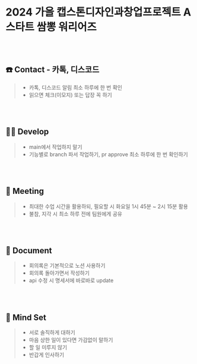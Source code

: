2024 가을 캡스톤디자인과창업프로젝트 A 스타트 쌈뽕 워리어즈
============= 
<br></br>
☎️ Contact  - 카톡, 디스코드
-------------   
> * 카톡, 디스코드 알림 최소 하루에 한 번 확인   
> * 읽으면 체크(이모지) 또는 답장 꼭 하기   

<br></br>

👩‍💻 Develop
-------------   
> * main에서 작업하지 말기   
> * 기능별로 branch 파서 작업하기, pr approve 최소 하루에 한 번 확인하기   

<br></br>

🍖 Meeting
-------------   
> * 최대한 수업 시간을 활용하되, 필요할 시 화요일 1시 45분 ~ 2시 15분 활용  
> * 불참, 지각 시 최소 하루 전에 팀원에게 공유   

<br></br>

📄 Document
-------------    
> * 회의록은 기본적으로 노션 사용하기   
> * 회의록 돌아가면서  작성하기   
> * api 수정 시 명세서에 바로바로 update   

<br></br>

🤝 Mind Set
-------------   
> * 서로 솔직하게 대하기   
> * 마음 상한 일이 있다면 가감없이 말하기   
> * 할 일 미루지 않기   
> * 반갑게 인사하기   
